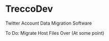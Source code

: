 # TreccoDev
Twitter Account Data Migration Software

To Do:
Migrate Host Files Over (At some point)
